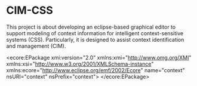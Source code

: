 # CIM-CSS
This project is about developing an eclipse-based graphical editor to support modeling of context information for intelligent context-sensitive systems (CSS). Particularly, it is designed to assist context identification and management (CIM).

<?xml version="1.0" encoding="UTF-8"?>
<ecore:EPackage xmi:version="2.0" xmlns:xmi="http://www.omg.org/XMI" xmlns:xsi="http://www.w3.org/2001/XMLSchema-instance"
    xmlns:ecore="http://www.eclipse.org/emf/2002/Ecore" name="context" nsURI="context" nsPrefix="context">
  <eClassifiers xsi:type="ecore:EClass" name="ContextElement">
    <eStructuralFeatures xsi:type="ecore:EAttribute" name="name" eType="ecore:EDataType http://www.eclipse.org/emf/2002/Ecore#//EString"/>
    <eStructuralFeatures xsi:type="ecore:EReference" name="Fromrelation" upperBound="-1"
        eType="#//Relationship" eOpposite="#//Relationship/Tocontextelement"/>
    <eStructuralFeatures xsi:type="ecore:EReference" name="Torelation" upperBound="-1"
        eType="#//Relationship" eOpposite="#//Relationship/Fromcontextelement"/>
    <eStructuralFeatures xsi:type="ecore:EReference" name="refinement" upperBound="-1"
        eType="#//Refinement"/>
    <eStructuralFeatures xsi:type="ecore:EAttribute" name="isAbstract" eType="ecore:EDataType http://www.eclipse.org/emf/2002/Ecore#//EBoolean"/>
    <eStructuralFeatures xsi:type="ecore:EAttribute" name="isMonitorable" eType="ecore:EDataType http://www.eclipse.org/emf/2002/Ecore#//EBoolean"/>
    <eStructuralFeatures xsi:type="ecore:EAttribute" name="isVerifiable" eType="ecore:EDataType http://www.eclipse.org/emf/2002/Ecore#//EBoolean"/>
    <eStructuralFeatures xsi:type="ecore:EAttribute" name="isFactual" eType="ecore:EDataType http://www.eclipse.org/emf/2002/Ecore#//EBoolean"/>
    <eStructuralFeatures xsi:type="ecore:EAttribute" name="description" eType="ecore:EDataType http://www.eclipse.org/emf/2002/Ecore#//EString"/>
    <eStructuralFeatures xsi:type="ecore:EAttribute" name="formalSpecification" eType="ecore:EDataType http://www.eclipse.org/emf/2002/Ecore#//EString"/>
    <eStructuralFeatures xsi:type="ecore:EAttribute" name="Property" eType="ecore:EDataType http://www.eclipse.org/emf/2002/Ecore#//EString"/>
    <eStructuralFeatures xsi:type="ecore:EReference" name="contToRelationship" upperBound="-1"
        eType="#//Relationship"/>
    <eStructuralFeatures xsi:type="ecore:EReference" name="contFromRelationship" upperBound="-1"
        eType="#//Relationship"/>
  </eClassifiers>
  <eClassifiers xsi:type="ecore:EEnum" name="RefinementType">
    <eLiterals name="AND"/>
    <eLiterals name="OR" value="1"/>
  </eClassifiers>
  <eClassifiers xsi:type="ecore:EClass" name="Relationship">
    <eStructuralFeatures xsi:type="ecore:EReference" name="Tocontextelement" lowerBound="1"
        eType="#//ContextElement" eOpposite="#//ContextElement/Fromrelation"/>
    <eStructuralFeatures xsi:type="ecore:EReference" name="Fromcontextelement" lowerBound="1"
        upperBound="-1" eType="#//ContextElement" eOpposite="#//ContextElement/Torelation"/>
    <eStructuralFeatures xsi:type="ecore:EAttribute" name="name" eType="ecore:EDataType http://www.eclipse.org/emf/2002/Ecore#//EString"/>
    <eStructuralFeatures xsi:type="ecore:EReference" name="relfromRefinement" eType="#//Refinement"/>
    <eStructuralFeatures xsi:type="ecore:EReference" name="relToContext" eType="#//ContextElement"/>
    <eStructuralFeatures xsi:type="ecore:EReference" name="relFromContext" upperBound="-1"
        eType="#//ContextElement"/>
  </eClassifiers>
  <eClassifiers xsi:type="ecore:EClass" name="ContextModel">
    <eStructuralFeatures xsi:type="ecore:EAttribute" name="name" eType="ecore:EDataType http://www.eclipse.org/emf/2002/Ecore#//EString"/>
    <eStructuralFeatures xsi:type="ecore:EReference" name="contextelements" upperBound="-1"
        eType="#//ContextElement" containment="true"/>
    <eStructuralFeatures xsi:type="ecore:EReference" name="refinements" upperBound="-1"
        eType="#//Refinement" containment="true"/>
    <eStructuralFeatures xsi:type="ecore:EReference" name="relationships" upperBound="-1"
        eType="#//Relationship" containment="true"/>
    <eStructuralFeatures xsi:type="ecore:EReference" name="sources" upperBound="-1"
        eType="#//ContextSource" containment="true"/>
    <eStructuralFeatures xsi:type="ecore:EReference" name="acquisitions" upperBound="-1"
        eType="#//Acquisition" containment="true"/>
    <eStructuralFeatures xsi:type="ecore:EReference" name="entities" upperBound="-1"
        eType="#//Entity" containment="true"/>
    <eStructuralFeatures xsi:type="ecore:EReference" name="characterizations" upperBound="-1"
        eType="#//Characterization" containment="true"/>
    <eStructuralFeatures xsi:type="ecore:EReference" name="validity" upperBound="-1"
        eType="#//Validity" containment="true"/>
    <eStructuralFeatures xsi:type="ecore:EReference" name="timeconstraints" upperBound="-1"
        eType="#//TimeConstraint" containment="true"/>
    <eStructuralFeatures xsi:type="ecore:EReference" name="foci" upperBound="-1" eType="#//Focus"
        containment="true"/>
    <eStructuralFeatures xsi:type="ecore:EReference" name="relevance" upperBound="-1"
        eType="#//Relevance" containment="true"/>
  </eClassifiers>
  <eClassifiers xsi:type="ecore:EClass" name="Refinement">
    <eStructuralFeatures xsi:type="ecore:EAttribute" name="type" eType="#//RefinementType"/>
    <eStructuralFeatures xsi:type="ecore:EReference" name="Refiningcontexts" upperBound="-1"
        eType="#//ContextElement"/>
    <eStructuralFeatures xsi:type="ecore:EReference" name="refToRelationship" eType="#//Relationship"/>
  </eClassifiers>
  <eClassifiers xsi:type="ecore:EClass" name="Causal" eSuperTypes="#//Relationship"/>
  <eClassifiers xsi:type="ecore:EClass" name="Support" eSuperTypes="#//Relationship"/>
  <eClassifiers xsi:type="ecore:EClass" name="Acquisition">
    <eStructuralFeatures xsi:type="ecore:EReference" name="aquiredcontext" upperBound="-1"
        eType="#//ContextElement"/>
    <eStructuralFeatures xsi:type="ecore:EReference" name="contextsource" upperBound="-1"
        eType="#//ContextSource"/>
    <eStructuralFeatures xsi:type="ecore:EAttribute" name="name" eType="ecore:EDataType http://www.eclipse.org/emf/2002/Ecore#//EString"/>
    <eStructuralFeatures xsi:type="ecore:EAttribute" name="updateFrequency" eType="#//UpdateType"/>
  </eClassifiers>
  <eClassifiers xsi:type="ecore:EClass" name="ContextSource">
    <eStructuralFeatures xsi:type="ecore:EAttribute" name="name" eType="ecore:EDataType http://www.eclipse.org/emf/2002/Ecore#//EString"/>
    <eStructuralFeatures xsi:type="ecore:EAttribute" name="type" eType="#//SourceType"/>
  </eClassifiers>
  <eClassifiers xsi:type="ecore:EClass" name="Static" eSuperTypes="#//Acquisition"/>
  <eClassifiers xsi:type="ecore:EClass" name="Profiled" eSuperTypes="#//Acquisition"/>
  <eClassifiers xsi:type="ecore:EClass" name="Derived" eSuperTypes="#//Acquisition">
    <eStructuralFeatures xsi:type="ecore:EAttribute" name="expression" eType="ecore:EDataType http://www.eclipse.org/emf/2002/Ecore#//EString"/>
  </eClassifiers>
  <eClassifiers xsi:type="ecore:EClass" name="Sensed" eSuperTypes="#//Acquisition">
    <eStructuralFeatures xsi:type="ecore:EReference" name="quality" upperBound="-1"
        eType="#//Quality" containment="true"/>
  </eClassifiers>
  <eClassifiers xsi:type="ecore:EEnum" name="UpdateType">
    <eLiterals name="Never"/>
    <eLiterals name="Occasionally" value="1"/>
    <eLiterals name="Frequently" value="2"/>
    <eLiterals name="Continually" value="3"/>
  </eClassifiers>
  <eClassifiers xsi:type="ecore:EEnum" name="SourceType">
    <eLiterals name="Physical"/>
    <eLiterals name="Logical" value="1"/>
    <eLiterals name="Virtual" value="2"/>
  </eClassifiers>
  <eClassifiers xsi:type="ecore:EClass" name="Conflict" eSuperTypes="#//Relationship"/>
  <eClassifiers xsi:type="ecore:EClass" name="Parallel" eSuperTypes="#//Relationship"/>
  <eClassifiers xsi:type="ecore:EClass" name="Entity">
    <eStructuralFeatures xsi:type="ecore:EAttribute" name="name" eType="ecore:EDataType http://www.eclipse.org/emf/2002/Ecore#//EString"/>
    <eStructuralFeatures xsi:type="ecore:EAttribute" name="type" eType="#//EntityType"/>
  </eClassifiers>
  <eClassifiers xsi:type="ecore:EEnum" name="EntityType">
    <eLiterals name="Person"/>
    <eLiterals name="Object" value="1"/>
    <eLiterals name="Place" value="2"/>
    <eLiterals name="Device" value="3"/>
    <eLiterals name="User" value="4"/>
    <eLiterals name="Application" value="5"/>
  </eClassifiers>
  <eClassifiers xsi:type="ecore:EClass" name="Characterization">
    <eStructuralFeatures xsi:type="ecore:EAttribute" name="name" eType="ecore:EDataType http://www.eclipse.org/emf/2002/Ecore#//EString"/>
    <eStructuralFeatures xsi:type="ecore:EReference" name="charEntity" lowerBound="1"
        upperBound="-1" eType="#//Entity"/>
    <eStructuralFeatures xsi:type="ecore:EReference" name="charContext" lowerBound="1"
        upperBound="-1" eType="#//ContextElement"/>
  </eClassifiers>
  <eClassifiers xsi:type="ecore:EClass" name="Atomic" eSuperTypes="#//ContextElement"/>
  <eClassifiers xsi:type="ecore:EClass" name="Composite" eSuperTypes="#//ContextElement">
    <eStructuralFeatures xsi:type="ecore:EReference" name="atomicContext" lowerBound="2"
        upperBound="-1" eType="#//Atomic"/>
  </eClassifiers>
  <eClassifiers xsi:type="ecore:EClass" name="Congnitive" eSuperTypes="#//Atomic"/>
  <eClassifiers xsi:type="ecore:EClass" name="Social" eSuperTypes="#//Atomic"/>
  <eClassifiers xsi:type="ecore:EClass" name="Physical" eSuperTypes="#//Atomic"/>
  <eClassifiers xsi:type="ecore:EClass" name="Location" eSuperTypes="#//Physical"/>
  <eClassifiers xsi:type="ecore:EClass" name="Temporal" eSuperTypes="#//Atomic"/>
  <eClassifiers xsi:type="ecore:EClass" name="Past" eSuperTypes="#//Temporal"/>
  <eClassifiers xsi:type="ecore:EClass" name="Current" eSuperTypes="#//Temporal"/>
  <eClassifiers xsi:type="ecore:EClass" name="Future" eSuperTypes="#//Temporal"/>
  <eClassifiers xsi:type="ecore:EClass" name="Computing" eSuperTypes="#//Atomic"/>
  <eClassifiers xsi:type="ecore:EClass" name="Activity" eSuperTypes="#//Atomic"/>
  <eClassifiers xsi:type="ecore:EClass" name="User" eSuperTypes="#//Atomic"/>
  <eClassifiers xsi:type="ecore:EClass" name="Identify" eSuperTypes="#//User"/>
  <eClassifiers xsi:type="ecore:EClass" name="Preference" eSuperTypes="#//User"/>
  <eClassifiers xsi:type="ecore:EClass" name="TimeConstraint">
    <eStructuralFeatures xsi:type="ecore:EAttribute" name="name" eType="ecore:EDataType http://www.eclipse.org/emf/2002/Ecore#//EString"/>
  </eClassifiers>
  <eClassifiers xsi:type="ecore:EClass" name="Fixed" eSuperTypes="#//TimeConstraint">
    <eStructuralFeatures xsi:type="ecore:EAttribute" name="startTime" eType="#//Date"/>
    <eStructuralFeatures xsi:type="ecore:EAttribute" name="endTime" eType="#//Date"/>
  </eClassifiers>
  <eClassifiers xsi:type="ecore:EEnum" name="Date">
    <eLiterals name="Second"/>
    <eLiterals name="Minute" value="1"/>
    <eLiterals name="Hour" value="2"/>
    <eLiterals name="Day" value="3"/>
    <eLiterals name="Month" value="4"/>
    <eLiterals name="Year" value="5"/>
  </eClassifiers>
  <eClassifiers xsi:type="ecore:EClass" name="Relative" eSuperTypes="#//TimeConstraint">
    <eStructuralFeatures xsi:type="ecore:EAttribute" name="expireTime" eType="#//Date"/>
  </eClassifiers>
  <eClassifiers xsi:type="ecore:EClass" name="Validity">
    <eStructuralFeatures xsi:type="ecore:EAttribute" name="name" eType="ecore:EDataType http://www.eclipse.org/emf/2002/Ecore#//EString"/>
    <eStructuralFeatures xsi:type="ecore:EReference" name="constraint" upperBound="-1"
        eType="#//TimeConstraint"/>
    <eStructuralFeatures xsi:type="ecore:EReference" name="validContext" upperBound="-1"
        eType="#//ContextElement"/>
  </eClassifiers>
  <eClassifiers xsi:type="ecore:EClass" name="Focus">
    <eStructuralFeatures xsi:type="ecore:EAttribute" name="focalElement" eType="ecore:EDataType http://www.eclipse.org/emf/2002/Ecore#//EString"/>
    <eStructuralFeatures xsi:type="ecore:EAttribute" name="agent" eType="ecore:EDataType http://www.eclipse.org/emf/2002/Ecore#//EString"/>
    <eStructuralFeatures xsi:type="ecore:EAttribute" name="role" eType="ecore:EDataType http://www.eclipse.org/emf/2002/Ecore#//EString"/>
    <eStructuralFeatures xsi:type="ecore:EAttribute" name="entity" eType="ecore:EDataType http://www.eclipse.org/emf/2002/Ecore#//EString"/>
    <eStructuralFeatures xsi:type="ecore:EAttribute" name="isActivated" eType="ecore:EDataType http://www.eclipse.org/emf/2002/Ecore#//EBoolean"/>
  </eClassifiers>
  <eClassifiers xsi:type="ecore:EClass" name="Relevance">
    <eStructuralFeatures xsi:type="ecore:EAttribute" name="level" eType="#//RelevanceLevel"/>
    <eStructuralFeatures xsi:type="ecore:EAttribute" name="argument" eType="ecore:EDataType http://www.eclipse.org/emf/2002/Ecore#//EString"/>
    <eStructuralFeatures xsi:type="ecore:EReference" name="focus" upperBound="-1"
        eType="#//Focus"/>
    <eStructuralFeatures xsi:type="ecore:EReference" name="relevantContext" upperBound="-1"
        eType="#//ContextElement"/>
  </eClassifiers>
  <eClassifiers xsi:type="ecore:EEnum" name="RelevanceLevel">
    <eLiterals name="High"/>
    <eLiterals name="Medium" value="1"/>
    <eLiterals name="Low" value="2"/>
  </eClassifiers>
  <eClassifiers xsi:type="ecore:EClass" name="Quality">
    <eStructuralFeatures xsi:type="ecore:EAttribute" name="parameter" eType="ecore:EDataType http://www.eclipse.org/emf/2002/Ecore#//EString"/>
  </eClassifiers>
</ecore:EPackage>
